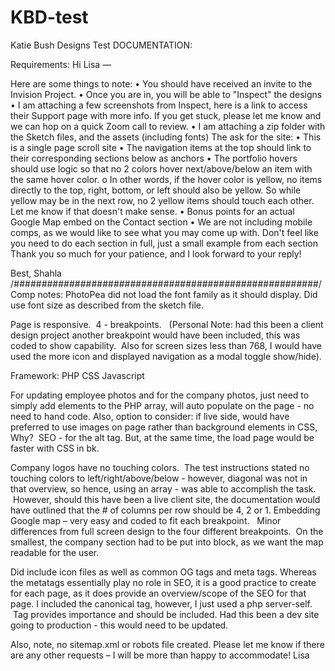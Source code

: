 # KBD-test
Katie Bush Designs Test
DOCUMENTATION:

Requirements:
Hi Lisa — 

Here are some things to note:
•	You should have received an invite to the Invision Project. 
•	Once you are in, you will be able to "Inspect" the designs
•	I am attaching a few screenshots from Inspect, here is a link to access their Support page with more info. If you get stuck, please let me know and we can hop on a quick Zoom call to review. 
•	I am attaching a zip folder with the Sketch files, and the assets (including fonts)
The ask for the site:
•	This is a single page scroll site
•	The navigation items at the top should link to their corresponding sections below as anchors 
•	The portfolio hovers should use logic so that no 2 colors hover next/above/below an item with the same hover color.
o	In other words, if the hover color is yellow, no items directly to the top, right, bottom, or left should also be yellow. So while yellow may be in the next row, no 2 yellow items should touch each other. Let me know if that doesn't make sense. 
•	Bonus points for an actual Google Map embed on the Contact section 
•	We are not including mobile comps, as we would like to see what you may come up with. Don't feel like you need to do each section in full, just a small example from each section
Thank you so much for your patience, and I look forward to your reply!

Best, 
Shahla
/*#######################################################*/
Comp notes:
PhotoPea did not load the font family as it should display.
Did use font size as described from the sketch file.

Page is responsive.  4 - breakpoints.  
(Personal Note: had this been a client design project another breakpoint would have been included, this was coded to show capability.  Also for screen sizes less than 768, I would have used the more icon and displayed navigation as a modal toggle show/hide).

Framework:
PHP
CSS
Javascript

For updating employee photos and for the company photos, just need to simply add elements to the PHP array, will auto populate on the page - no need to hand code.
Also, option to consider: if live side, would have preferred to use images on page rather than background elements in CSS, Why?  SEO - for the alt tag. But, at the same time,
the load page would be faster with CSS in bk. 

Company logos have no touching colors.  The test instructions stated no touching colors to left/right/above/below - however, diagonal was not in that overview, so hence, using an array - was able to accomplish the task.  However, should this have been a live client site, the documentation would have outlined that the # of columns per row should be 4, 2 or 1. 
Embedding Google map – very easy and coded to fit each breakpoint.  
Minor differences from full screen design to the four different breakpoints.  On the smallest, the company section had to be put into block, as we want the map readable for the user. 

Did include icon files as well as common OG tags and meta tags. Whereas the metatags essentially play no role in SEO, it is a good practice to create for each page, as it does provide an overview/scope of the SEO for that page. I included the canonical tag, however, I just used a php server-self.  Tag provides importance and should be included. Had this been a dev site going to production - this would need to be updated.

Also, note, no sitemap.xml or robots file created. 
Please let me know if there are any other requests – I will be more than happy to accommodate!
Lisa


